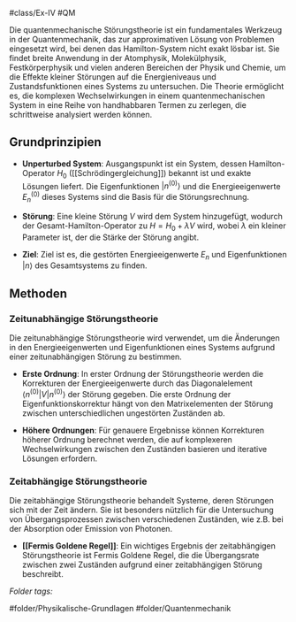 #class/Ex-IV #QM 

Die quantenmechanische Störungstheorie ist ein fundamentales Werkzeug in der Quantenmechanik, das zur approximativen Lösung von Problemen eingesetzt wird, bei denen das Hamilton-System nicht exakt lösbar ist. Sie findet breite Anwendung in der Atomphysik, Molekülphysik, Festkörperphysik und vielen anderen Bereichen der Physik und Chemie, um die Effekte kleiner Störungen auf die Energieniveaus und Zustandsfunktionen eines Systems zu untersuchen. Die Theorie ermöglicht es, die komplexen Wechselwirkungen in einem quantenmechanischen System in eine Reihe von handhabbaren Termen zu zerlegen, die schrittweise analysiert werden können.

## Grundprinzipien

- **Unperturbed System**: Ausgangspunkt ist ein System, dessen Hamilton-Operator $H_0$ ([[Schrödingergleichung]]) bekannt ist und exakte Lösungen liefert. Die Eigenfunktionen $|n^{(0)}\rangle$ und die Energieeigenwerte $E_n^{(0)}$ dieses Systems sind die Basis für die Störungsrechnung.

- **Störung**: Eine kleine Störung $V$ wird dem System hinzugefügt, wodurch der Gesamt-Hamilton-Operator zu $H = H_0 + \lambda V$ wird, wobei $\lambda$ ein kleiner Parameter ist, der die Stärke der Störung angibt.

- **Ziel**: Ziel ist es, die gestörten Energieeigenwerte $E_n$ und Eigenfunktionen $|n\rangle$ des Gesamtsystems zu finden.

## Methoden

### Zeitunabhängige Störungstheorie

Die zeitunabhängige Störungstheorie wird verwendet, um die Änderungen in den Energieeigenwerten und Eigenfunktionen eines Systems aufgrund einer zeitunabhängigen Störung zu bestimmen.

- **Erste Ordnung**: In erster Ordnung der Störungstheorie werden die Korrekturen der Energieeigenwerte durch das Diagonalelement $\langle n^{(0)} | V | n^{(0)} \rangle$ der Störung gegeben. Die erste Ordnung der Eigenfunktionskorrektur hängt von den Matrixelementen der Störung zwischen unterschiedlichen ungestörten Zuständen ab.

- **Höhere Ordnungen**: Für genauere Ergebnisse können Korrekturen höherer Ordnung berechnet werden, die auf komplexeren Wechselwirkungen zwischen den Zuständen basieren und iterative Lösungen erfordern.

### Zeitabhängige Störungstheorie

Die zeitabhängige Störungstheorie behandelt Systeme, deren Störungen sich mit der Zeit ändern. Sie ist besonders nützlich für die Untersuchung von Übergangsprozessen zwischen verschiedenen Zuständen, wie z.B. bei der Absorption oder Emission von Photonen.

- **[[Fermis Goldene Regel]]**: Ein wichtiges Ergebnis der zeitabhängigen Störungstheorie ist Fermis Goldene Regel, die die Übergangsrate zwischen zwei Zuständen aufgrund einer zeitabhängigen Störung beschreibt.



 *Folder tags:*

#folder/Physikalische-Grundlagen #folder/Quantenmechanik